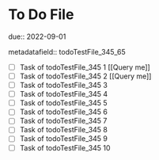 # To Do File

due:: 2022-09-01

metadatafield:: todoTestFile_345_65

- [ ] Task of todoTestFile_345 1 [[Query me]]
- [ ] Task of todoTestFile_345 2 [[Query me]]
- [ ] Task of todoTestFile_345 3
- [ ] Task of todoTestFile_345 4
- [ ] Task of todoTestFile_345 5
- [ ] Task of todoTestFile_345 6
- [ ] Task of todoTestFile_345 7
- [ ] Task of todoTestFile_345 8
- [ ] Task of todoTestFile_345 9
- [ ] Task of todoTestFile_345 10